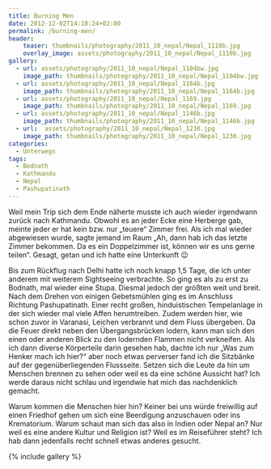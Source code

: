 ```yaml
---
title: Burning Men
date: 2012-12-02T14:18:24+02:00
permalink: /burning-men/
header:
    teaser: thumbnails/photography/2011_10_nepal/Nepal_1110b.jpg
    overlay_image: assets/photography/2011_10_nepal/Nepal_1110b.jpg
gallery:
  - url: assets/photography/2011_10_nepal/Nepal_1104bw.jpg
    image_path: thumbnails/photography/2011_10_nepal/Nepal_1104bw.jpg
  - url: assets/photography/2011_10_nepal/Nepal_1164b.jpg
    image_path: thumbnails/photography/2011_10_nepal/Nepal_1164b.jpg
  - url: assets/photography/2011_10_nepal/Nepal_1169.jpg
    image_path: thumbnails/photography/2011_10_nepal/Nepal_1169.jpg
  - url: assets/photography/2011_10_nepal/Nepal_1146b.jpg
    image_path: thumbnails/photography/2011_10_nepal/Nepal_1146b.jpg
  - url:  assets/photography/2011_10_nepal/Nepal_1230.jpg
    image_path: thumbnails/photography/2011_10_nepal/Nepal_1230.jpg
categories:
  - Unterwegs
tags:
  - Bodnath
  - Kathmandu
  - Nepal
  - Pashupatinath  
---
```


Weil mein Trip sich dem Ende näherte musste ich auch wieder irgendwann zurück nach Kathmandu. 
Obwohl es an jeder Ecke eine Herberge gab, meinte jeder er hat kein bzw. nur „teuere“ Zimmer frei. 
Als ich mal wieder abgewiesen wurde, sagte jemand im Raum „Ah, dann hab ich das letzte Zimmer bekommen. 
Da es ein Doppelzimmer ist, können wir es uns gerne teilen“. Gesagt, getan und ich hatte eine Unterkunft 😉

Bis zum Rückflug nach Delhi hatte ich noch knapp 1,5 Tage, die ich unter anderem mit weiterem Sightseeing verbrachte. 
So ging es als zu erst zu Bodnath, mal wieder eine Stupa. Diesmal jedoch der größten weit und breit.
Nach dem Drehen von einigen Gebetsmühlen ging es im Anschluss Richtung Pashupatinath. 
Einer recht großen, hinduistischen Tempelanlage in der sich wieder mal viele Affen herumtreiben. 
Zudem werden hier, wie schon zuvor in Varanasi, Leichen verbrannt und dem Fluss übergeben. 
Da die Feuer direkt neben den Übergangsbrücken lodern, kann man sich den einen oder anderen Blick zu den 
lodernden Flammen nicht verkneifen. Als ich dann diverse Körperteile darin gesehen hab, 
dachte ich nur „Was zum Henker mach ich hier?“ aber noch etwas perverser fand ich die Sitzbänke auf der gegenüberliegenden Flussseite. 
Setzen sich die Leute da hin um Menschen brennen zu sehen oder weil es da eine schöne Aussicht hat? 
Ich werde daraus nicht schlau und irgendwie hat mich das nachdenklich gemacht. 

Warum kommen die Menschen hier hin? Keiner bei uns würde freiwillig auf einen Friedhof gehen um sich eine 
Beerdigung anzuschauen oder ins Krematorium. Warum schaut man sich das also in Indien oder Nepal an? 
Nur weil es eine andere Kultur und Religion ist? Weil es im Reiseführer steht? 
Ich hab dann jedenfalls recht schnell etwas anderes gesucht.

{% include gallery %}